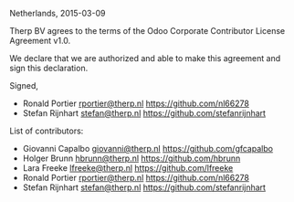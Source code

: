 Netherlands, 2015-03-09

Therp BV agrees to the terms of the Odoo Corporate 
Contributor License Agreement v1.0.

We declare that we are authorized and able to make this agreement and sign
this declaration.

Signed,

*  Ronald Portier rportier@therp.nl https://github.com/nl66278
*  Stefan Rijnhart stefan@therp.nl https://github.com/stefanrijnhart

List of contributors:

*  Giovanni Capalbo giovanni@therp.nl https://github.com/gfcapalbo
*  Holger Brunn hbrunn@therp.nl https://github.com/hbrunn
*  Lara Freeke lfreeke@therp.nl https://github.com/lfreeke
*  Ronald Portier rportier@therp.nl https://github.com/nl66278
*  Stefan Rijnhart stefan@therp.nl https://github.com/stefanrijnhart

